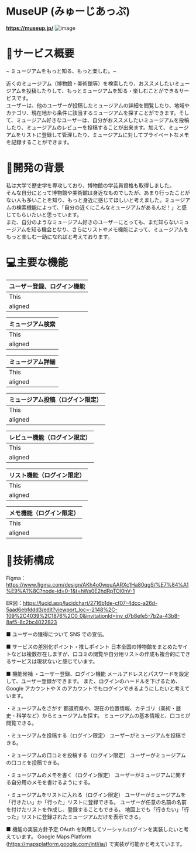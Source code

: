 # MuseUP (みゅーじあっぷ)
**https://museup.jp/**
![image](https://github.com/user-attachments/assets/66b3c29b-6839-4643-8de6-4091fd284998)

# 🌟サービス概要
~ ミュージアムをもっと知る、もっと楽しむ。~

近くのミュージアム（博物館・美術館等）を検索したり、おススメしたいミュージアムを投稿したりして、もっとミュージアムを知る・楽しむことができるサービスです。  
ユーザーは、他のユーザーが投稿したミュージアムの詳細を閲覧したり、地域やカテゴリ、現在地から条件に該当するミュージアムを探すことができます。そして、ミュージアム好きなユーザーは、自分がおススメしたいミュージアムを投稿したり、ミュージアムのレビューを投稿することが出来ます。加えて、ミュージアムをリストに登録して管理したり、ミュージアムに対してプライベートなメモを記録することができます。  
  
# 📖開発の背景
私は大学で歴史学を専攻しており、博物館の学芸員資格も取得しました。  
そんな自分にとって博物館や美術館は身近なものでしたが、あまり行ったことがない人も多いことを知り、もっと身近に感じてほしいと考えました。ミュージアムの検索機能によって、「自分の近くにこんなミュージアムがあるんだ！」と感じてもらいたいと思っています。  
また、自分のようなミュージアム好きのユーザーにとっても、まだ知らないミュージアムを知る機会となり、さらにリストやメモ機能によって、ミュージアムをもっと楽しむ一助になればと考えております。


# 💻主要な機能
| ユーザー登録、ログイン機能 |
|:-----------|
| This       | 
| aligned      |

| ミュージアム検索 |
|:-----------|
| This       | 
| aligned      |

| ミュージアム詳細 |
|:-----------|
| This       | 
| aligned      |

| ミュージアム投稿（ログイン限定） |
|:-----------|
| This       | 
| aligned      |

| レビュー機能（ログイン限定） |
|:-----------|
| This       | 
| aligned      |

| リスト機能（ログイン限定） |
|:-----------|
| This       | 
| aligned      |

| メモ機能（ログイン限定） |
|:-----------|
| This       | 
| aligned      |
  
# 🔧技術構成

Figma：https://www.figma.com/design/AKh4o0wpuAARXc1Ha80qgS/%E7%84%A1%E9%A1%8C?node-id=0-1&t=hWs0E2hdRpTOl0hV-1

ER図：https://lucid.app/lucidchart/2716b1de-cf07-4dcc-a26d-5aad6ebfddd3/edit?viewport_loc=-2148%2C-109%2C4039%2C1876%2C0_0&invitationId=inv_d7b8efe5-7b2a-43b8-8af5-8c2bc4022823





■ ユーザーの獲得について
SNS での宣伝。

■ サービスの差別化ポイント・推しポイント
日本全国の博物館をまとめたサイトなどは複数存在しますが、口コミの閲覧や自分用リストの作成も複合的にできるサービスは現状ないと感じています。

■ 機能候補
・ユーザー登録、ログイン機能
メールアドレスとパスワードを設定して、ユーザー登録ができます。
また、ログインのハードルを下げるため、Google アカウントや X のアカウントでもログインできるようにしたいと考えています。

・ミュージアムをさがす
都道府県や、現在の位置情報、カテゴリ（美術・歴史・科学など）からミュージアムを探す。
ミュージアムの基本情報と、口コミが閲覧できる。

・ミュージアムを投稿する（ログイン限定）
ユーザーがミュージアムを投稿できる。

・ミュージアムの口コミを投稿する（ログイン限定）
ユーザーがミュージアムの口コミを投稿できる。

・ミュージアムのメモを書く（ログイン限定）
ユーザーがミュージアムに関する自分用のメモを書けるようにする。

・ミュージアムをリストに入れる（ログイン限定）
ユーザーがミュージアムを「行きたい」か「行った」リストに登録できる。
ユーザーが任意の名前の名前を付けたリストを作成し、登録することもできる。
地図上でも「行きたい」「行った」リストに登録されたミュージアムだけを表示できる。

■ 機能の実装方針予定
OAuth を利用してソーシャルログインを実装したいと考えています。
Google Maps Platform (https://mapsplatform.google.com/intl/ja/) で実装が可能かと考えています。
